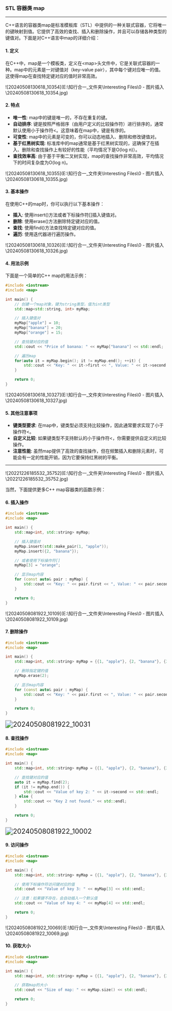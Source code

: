 ### STL 容器类 map

------

C++语言的容器类map是标准模板库（STL）中提供的一种关联式容器，它将唯一的键映射到值。它提供了高效的查找、插入和删除操作，并且可以存储各种类型的键值对。下面是对C++语言中map的详细介绍：

#### 1. 定义
在C++中，map是一个模板类，定义在\<map\>头文件中，它是关联式容器的一种。map中的元素是一对键值对（key-value pair），其中每个键对应唯一的值。这使得map在查找特定键对应的值时非常高效。

![20240508130618_10354](E:\知行合一_文件夹\Interesting Files\0 - 图片插入\20240508130618_10354.jpg)

#### 2. 特点

- **唯一性**: map中的键是唯一的，不存在重复的键。
- **自动排序**: 键是按照严格弱序（由用户定义的比较操作符）进行排序的，通常默认使用小于操作符\<。这意味着在map中，键是有序的。
- **可变性**: map中的元素是可变的，你可以动态地插入、删除和修改键值对。
- **基于红黑树实现**: 标准库中的map通常是基于红黑树实现的，这确保了在插入、删除和查找操作上有较好的性能（平均情况下是O(log n)）。
- **查找效率高**: 由于基于平衡二叉树实现，map的查找操作非常高效，平均情况下的时间复杂度为O(log n)。

![20240508130618_10355](E:\知行合一_文件夹\Interesting Files\0 - 图片插入\20240508130618_10355.jpg)

#### 3. 基本操作

在使用C++的map时，你可以执行以下基本操作：
- **插入**: 使用insert()方法或者下标操作符[]插入键值对。
- **删除**: 使用erase()方法删除特定键对应的值。
- **查找**: 使用find()方法查找特定键对应的值。
- **遍历**: 使用迭代器进行遍历操作。

![20240508130618_10326](E:\知行合一_文件夹\Interesting Files\0 - 图片插入\20240508130618_10326.jpg)

#### 4. 用法示例

下面是一个简单的C++ map的用法示例：
```cpp
#include <iostream>
#include <map>

int main() {
    // 创建一个map对象，键为string类型，值为int类型
    std::map<std::string, int> myMap;

    // 插入键值对
    myMap["apple"] = 10;
    myMap["banana"] = 20;
    myMap["orange"] = 15;

    // 查找键对应的值
    std::cout << "Price of banana: " << myMap["banana"] << std::endl;

    // 遍历map
    for(auto it = myMap.begin(); it != myMap.end(); ++it) {
        std::cout << "Key: " << it->first << ", Value: " << it->second << std::endl;
    }

    return 0;
}
```

![20240508130618_10327](E:\知行合一_文件夹\Interesting Files\0 - 图片插入\20240508130618_10327.jpg)

#### 5. 其他注意事项

- **键类型要求**: 在map中，键类型必须支持比较操作，因此通常要求实现了小于操作符\<。
- **自定义比较**: 如果键类型不支持默认的小于操作符\<，你需要提供自定义的比较操作。
- **注意性能**: 虽然map提供了高效的查找操作，但在频繁插入和删除元素时，可能会有一定的性能开销，因为它要保持红黑树的平衡。

------

![20221226185532_35752](E:\知行合一_文件夹\Interesting Files\0 - 图片插入\20221226185532_35752.jpg)

当然，下面提供更多C++ map容器类的函数示例：

#### 6. 插入操作
```cpp
#include <iostream>
#include <map>

int main() {
    std::map<int, std::string> myMap;

    // 插入键值对
    myMap.insert(std::make_pair(1, "apple"));
    myMap.insert({2, "banana"});

    // 或者使用下标操作符[]
    myMap[3] = "orange";

    // 显示map内容
    for (const auto& pair : myMap) {
        std::cout << "Key: " << pair.first << ", Value: " << pair.second << std::endl;
    }

    return 0;
}
```

![20240508081922_10109](E:\知行合一_文件夹\Interesting Files\0 - 图片插入\20240508081922_10109.jpg)

#### 7. 删除操作

```cpp
#include <iostream>
#include <map>

int main() {
    std::map<int, std::string> myMap = {{1, "apple"}, {2, "banana"}, {3, "orange"}};

    // 删除指定键的值
    myMap.erase(2);

    // 显示map内容
    for (const auto& pair : myMap) {
        std::cout << "Key: " << pair.first << ", Value: " << pair.second << std::endl;
    }

    return 0;
}
```

<img src="E:\知行合一_文件夹\Interesting Files\0 - 图片插入\20240508081922_10031.jpg" alt="20240508081922_10031" style="zoom:150%;" />

#### 8. 查找操作

```cpp
#include <iostream>
#include <map>

int main() {
    std::map<int, std::string> myMap = {{1, "apple"}, {2, "banana"}, {3, "orange"}};

    // 查找键对应的值
    auto it = myMap.find(2);
    if (it != myMap.end()) {
        std::cout << "Value of key 2: " << it->second << std::endl;
    } else {
        std::cout << "Key 2 not found." << std::endl;
    }

    return 0;
}
```

<img src="E:\知行合一_文件夹\Interesting Files\0 - 图片插入\20240508081922_10002.jpg" alt="20240508081922_10002" style="zoom:150%;" />

#### 9. 访问操作

```cpp
#include <iostream>
#include <map>

int main() {
    std::map<int, std::string> myMap = {{1, "apple"}, {2, "banana"}, {3, "orange"}};

    // 使用下标操作符访问键对应的值
    std::cout << "Value of key 3: " << myMap[3] << std::endl;

    // 注意：如果键不存在，会自动插入一个默认值
    std::cout << "Value of key 4: " << myMap[4] << std::endl;

    return 0;
}
```

![20240508081922_10069](E:\知行合一_文件夹\Interesting Files\0 - 图片插入\20240508081922_10069.jpg)

#### 10. 获取大小

```cpp
#include <iostream>
#include <map>

int main() {
    std::map<int, std::string> myMap = {{1, "apple"}, {2, "banana"}, {3, "orange"}};

    // 获取map的大小
    std::cout << "Size of map: " << myMap.size() << std::endl;

    return 0;
}
```

